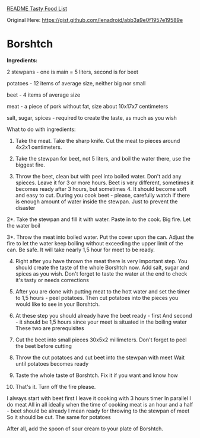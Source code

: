 [README Tasty Food List](README.md)

Original Here: https://gist.github.com/lenadroid/abb3a9e0f1957e19589e

# Borshtch

**Ingredients:**

2 stewpans - one is main = 5 liters, second is for beet

potatoes - 12 items of average size, neither big nor small

beet - 4 items of average size

meat - a piece of pork without fat, size about 10x17x7 centimeters

salt, sugar, spices - required to create the taste, as much as you wish

What to do with ingredients:

1. Take the meat. Take the sharp knife. Cut the meat to pieces around 4x2x1 centimeters.

2. Take the stewpan for beet, not 5 liters, and boil the water there, use the biggest fire.

3. Throw the beet, clean but with peel into boiled water.
Don't add any spieces. 
Leave it for 3 or more hours. 
Beet is very different, sometimes it becomes ready after 3 hours, but sometimes 4.
It should become soft and easy to cut.
During you cook beet - please, carefully watch if there is enough amount of water inside the stewpan.
Just to prevent the disaster

2*. Take the stewpan and fill it with water. Paste in to the cook. Big fire. Let the water boil

3*. Throw the meat into boiled water. Put the cover upon the can. 
Adjust the fire to let the water keep boiling without exceeding the upper limit of the can. 
Be safe. 
It will take nearly 1,5 hour for meet to be ready.

4. Right after you have thrown the meat there is very important step. 
You should create the taste of the whole Borshtch now. 
Add salt, sugar and spices as you wish. 
Don't forget to taste the water at the end to check it's tasty or needs corrections

5. After you are done with putting meat to the hott water and set the timer to 1,5 hours - peel potatoes.
Then cut potatoes into the pieces you would like to see in your Borshtch.

6. At these step you should already have the beet ready - first
And second - it should be 1,5 hours since your meet is situated in the boiling water
These two are prerequisites

7. Cut the beet into small pieces 30x5x2 millimeters.
Don't forget to peel the beet before cutting

8. Throw the cut potatoes and cut beet into the stewpan with meet
Wait until potatoes becomes ready

9. Taste the whole taste of Borshtch. Fix it if you want and know how

10. That's it. Turn off the fire please. 


I always start with beet first
I leave it cooking with 3 hours timer
In parallel I do meat
All in all ideally when the time of cooking meat is an hour and a half - beet should be already
I mean ready for throwing to the stewpan of meet
So it should be cut.
The same for potatoes

After all, add the spoon of sour cream to your plate of Borshtch.
